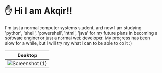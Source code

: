 # ✋ __Hi I am Akqir!!__
<p>I'm just a normal computer systems student, and now I am studying 'python', 'shell', 'powershell', 'html', 'java' for my future plans in becoming a software enginer or just a normal web developer. My progress has been slow for a while, but I will try my what I can to be able to do it :)</p>

| Desktop                                                                                              |
|------------------------------------------------------------------------------------------------------|
| ![Screenshot (1)](https://github.com/user-attachments/assets/460dd62f-37f4-4bea-84f1-c76d57bffc00)   |
